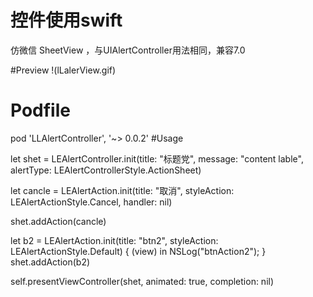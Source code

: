 # 控件使用swift 
仿微信 SheetView ，与UIAlertController用法相同，兼容7.0 

#Preview
 !(lLalerView.gif)
 
# Podfile
pod 'LLAlertController', '~> 0.0.2'
#Usage

 let shet = LEAlertController.init(title: "标题党", message: "content lable", alertType: LEAlertControllerStyle.ActionSheet)
 
 let  cancle = LEAlertAction.init(title: "取消", styleAction: LEAlertActionStyle.Cancel, handler: nil)
 
 shet.addAction(cancle)
 
 let b2 = LEAlertAction.init(title: "btn2", styleAction: LEAlertActionStyle.Default) { (view) in
        NSLog("btnAction2");
  }
  shet.addAction(b2)
  
  self.presentViewController(shet, animated: true, completion: nil)
